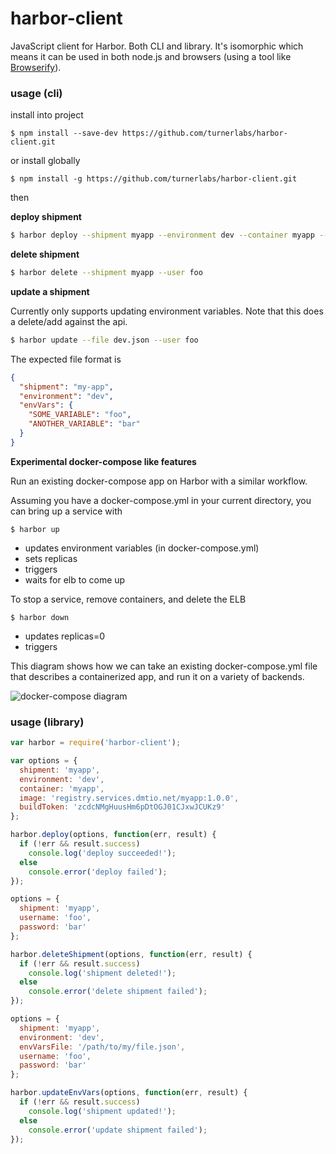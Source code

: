 # harbor-client

JavaScript client for Harbor.  Both CLI and library.  It's isomorphic which means it can be used in both node.js and browsers (using a tool like [Browserify](http://browserify.org)).

### usage (cli)

install into project
```
$ npm install --save-dev https://github.com/turnerlabs/harbor-client.git
```

or install globally
```
$ npm install -g https://github.com/turnerlabs/harbor-client.git
```

then

**deploy shipment**
```bash
$ harbor deploy --shipment myapp --environment dev --container myapp --image registry.services.dmtio.net/myapp:1.0.0 --buildtoken zcdcNMgHuusHm6pDtOGJ01CJxwJCUKz9
```

**delete shipment**
```bash
$ harbor delete --shipment myapp --user foo
```

**update a shipment**

Currently only supports updating environment variables.  Note that this does a delete/add against the api.

```bash
$ harbor update --file dev.json --user foo
```
The expected file format is
```json
{
  "shipment": "my-app",
  "environment": "dev",
  "envVars": {
    "SOME_VARIABLE": "foo",
    "ANOTHER_VARIABLE": "bar"
  }
}
```

**Experimental docker-compose like features**

Run an existing docker-compose app on Harbor with a similar workflow.

Assuming you have a docker-compose.yml in your current directory, you can bring up a service with 

```
$ harbor up
```

- updates environment variables (in docker-compose.yml)
- sets replicas 
- triggers
- waits for elb to come up


To stop a service, remove containers, and delete the ELB

```
$ harbor down
```

- updates replicas=0
- triggers


This diagram shows how we can take an existing docker-compose.yml file that describes a containerized app, and run it on a variety of backends.

![docker-compose diagram](docker-workflow.png)



### usage (library)

```js
var harbor = require('harbor-client');

var options = {
  shipment: 'myapp',
  environment: 'dev',
  container: 'myapp',
  image: 'registry.services.dmtio.net/myapp:1.0.0',
  buildToken: 'zcdcNMgHuusHm6pDtOGJ01CJxwJCUKz9'
};

harbor.deploy(options, function(err, result) {
  if (!err && result.success)
    console.log('deploy succeeded!');
  else
    console.error('deploy failed');
});

options = {
  shipment: 'myapp',
  username: 'foo',
  password: 'bar'
};

harbor.deleteShipment(options, function(err, result) {
  if (!err && result.success)
    console.log('shipment deleted!');
  else
    console.error('delete shipment failed');
});

options = {
  shipment: 'myapp',
  environment: 'dev',
  envVarsFile: '/path/to/my/file.json',
  username: 'foo',
  password: 'bar'
};

harbor.updateEnvVars(options, function(err, result) {
  if (!err && result.success)
    console.log('shipment updated!');
  else
    console.error('update shipment failed');
});

```
